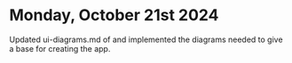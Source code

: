 # Monday, October 21st 2024

Updated ui-diagrams.md of and implemented the diagrams needed to give a base for creating the app.
